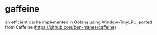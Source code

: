 # gaffeine
an efficient cache implemented in Golang using Window-TinyLFU, ported from Caffeine (https://github.com/ben-manes/caffeine)
